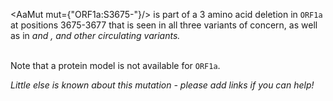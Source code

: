 <AaMut mut={"ORF1a:S3675-"}/> is part of a 3 amino acid deletion in <code>ORF1a</code> at positions 3675-3677 that is seen in all three variants of concern, as well as in <Var name="20A/S:484K"/> and <Var name="20C/S:484K"/>, and other circulating variants.
<br/><br/>

Note that a protein model is not available for <code>ORF1a</code>.

_Little else is known about this mutation - please add links if you can help!_
